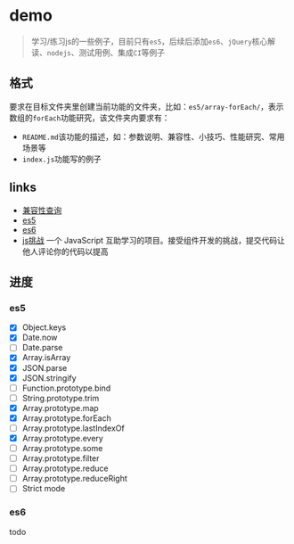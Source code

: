 # demo

> 学习/练习js的一些例子，目前只有`es5`，后续后添加`es6`、`jQuery`核心解读、`nodejs`、测试用例、集成`CI`等例子

## 格式

要求在目标文件夹里创建当前功能的文件夹，比如：`es5/array-forEach/`，表示数组的`forEach`功能研究，该文件夹内要求有：

* `README.md`该功能的描述，如：参数说明、兼容性、小技巧、性能研究、常用场景等
* `index.js`功能写的例子

## links

* [兼容性查询](http://caniuse.com/)
* [es5](http://kangax.github.io/compat-table/es5/)
* [es6](http://kangax.github.io/compat-table/es6/)
* [js挑战](https://github.com/nimojs/learn-js)  一个 JavaScript 互助学习的项目。接受组件开发的挑战，提交代码让他人评论你的代码以提高

## 进度

### es5

- [x] Object.keys
- [x] Date.now
- [ ] Date.parse
- [x] Array.isArray
- [x] JSON.parse
- [x] JSON.stringify
- [ ] Function.prototype.bind
- [ ] String.prototype.trim
- [x] Array.prototype.map
- [x] Array.prototype.forEach
- [ ] Array.prototype.lastIndexOf
- [x] Array.prototype.every
- [ ] Array.prototype.some
- [ ] Array.prototype.filter
- [ ] Array.prototype.reduce
- [ ] Array.prototype.reduceRight
- [ ] Strict mode

### es6

todo
